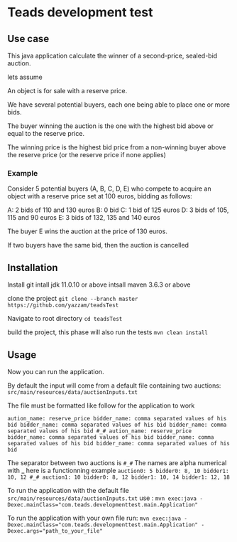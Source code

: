 # Teads development test

## Use case
This java application calculate the winner of a second-price, sealed-bid auction.

lets assume

An object is for sale with a reserve price.

We have several potential buyers, each one being able to place one or more bids.

The buyer winning the auction is the one with the highest bid above or equal to the reserve price.

The winning price is the highest bid price from a non-winning buyer above the reserve price (or the reserve price if none applies)


### Example
Consider 5 potential buyers (A, B, C, D, E) who compete to acquire an object with a reserve price set at 100 euros, bidding as follows:

A: 2 bids of 110 and 130 euros
B: 0 bid
C: 1 bid of 125 euros
D: 3 bids of 105, 115 and 90 euros
E: 3 bids of 132, 135 and 140 euros

The buyer E wins the auction at the price of 130 euros.

If two buyers have the same bid, then the auction is cancelled

## Installation
Install git
intall jdk 11.0.10 or above
intsall maven 3.6.3 or above

clone the project
`git clone --branch master https://github.com/yazzam/teadsTest`

Navigate to root directory
`cd teadsTest`

build the project, this phase will also run the tests
`mvn clean install`

## Usage
Now you can run the application.

By default the input will come from a default file containing two auctions: `src/main/resources/data/auctionInputs.txt`

The file must be formatted like follow for the application to work

`aution_name: reserve_price
bidder_name: comma separated values of his bid
bidder_name: comma separated values of his bid
bidder_name: comma separated values of his bid
#_#
aution_name: reserve_price
bidder_name: comma separated values of his bid
bidder_name: comma separated values of his bid
bidder_name: comma separated values of his bid`

The separator between two auctions is `#_#`
The names are alpha numerical with _
here is a functionning example
`
auction0: 5
bidder0: 8, 10
bidder1: 10, 12
#_#
auction1: 10
bidder0: 8, 12
bidder1: 10, 14
bidder1: 12, 18
`

To run the application with the default file  `src/main/resources/data/auctionInputs.txt` use :
`mvn exec:java -Dexec.mainClass="com.teads.developmenttest.main.Application"`

To run the application with your own file run:
`mvn exec:java -Dexec.mainClass="com.teads.developmenttest.main.Application" -Dexec.args="path_to_your_file"`

